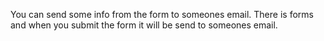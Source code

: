 You can send some info from the form to someones email.
There is forms and when you submit the form it will be send to someones email.
